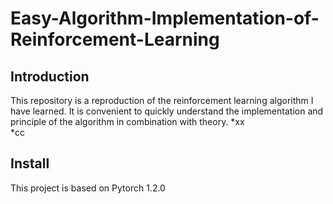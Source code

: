 # Easy-Algorithm-Implementation-of-Reinforcement-Learning
## Introduction
This repository is a reproduction of the reinforcement learning algorithm I have learned. It is convenient to quickly understand the implementation and principle of the algorithm in combination with theory.
*xx  
*cc

## Install
This project is based on Pytorch 1.2.0
